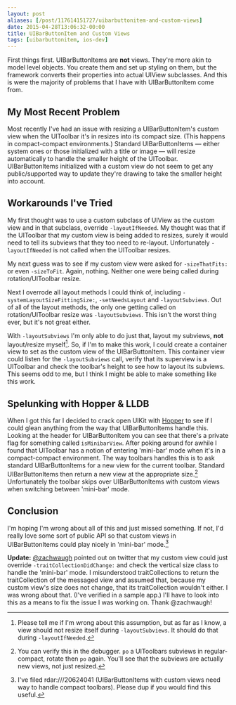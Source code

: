 ```yaml
---
layout: post
aliases: [/post/117614151727/uibarbuttonitem-and-custom-views]
date: 2015-04-28T13:06:32-00:00
title: UIBarButtonItem and Custom Views
tags: [uibarbuttonitem, ios-dev]
---
```


First things first. UIBarButtonItems are __not__ views. They're more akin to model level objects. You create them and set up styling on them, but the framework converts their properties into actual UIView subclasses. And this is were the majority of problems that I have with UIBarButtonItem come from.

## My Most Recent Problem
Most recently I've had an issue with resizing a UIBarButtonItem's custom view when the UIToolbar it's in resizes into its compact size. (This happens in compact-compact environments.) Standard UIBarButtonItems — either system ones or those initialized with a title or image — will resize automatically to handle the smaller height of the UIToolbar. UIBarButtonItems initialized with a custom view do not seem to get any public/supported way to update they're drawing to take the smaller height into account.

## Workarounds I've Tried
My first thought was to use a custom subclass of UIView as the custom view and in that subclass, override `-layoutIfNeeded`. My thought was that if the UIToolbar that my custom view is being added to resizes, surely it would need to tell its subviews that they too need to re-layout. Unfortunately `-layoutIfNeeded` is not called when the UIToolbar resizes. 

My next guess was to see if my custom view were asked for `-sizeThatFits:` or even `-sizeToFit`. Again, nothing. Neither one were being called during rotation/UIToolbar resize.

Next I overrode all layout methods I could think of, including `-systemLayoutSizeFittingSize:`, `-setNeedsLayout` and `-layoutSubviews`. Out of all of the layout methods, the only one getting called on rotation/UIToolbar resize was `-layoutSubviews`. This isn't the worst thing ever, but it's not great either.

With `-layoutSubviews` I'm only able to do just that, layout my subviews, __not__ layout/resize myself[^1]. So, if I'm to make this work, I could create a container view to set as the custom view of the UIBarButtonItem. This container view could listen for the `-layoutSubviews` call, verify that its superview is a UIToolbar and check the toolbar's height to see how to layout its subviews. This seems odd to me, but I think I might be able to make something like this work.

## Spelunking with Hopper & LLDB
When I got this far I decided to crack open UIKit with [Hopper](http://www.hopperapp.com) to see if I could glean anything from the way that UIBarButtonItems handle this. Looking at the header for UIBarButtonItem you can see that there's a private flag for something called `isMinibarView`. After poking around for awhile I found that UIToolbar has a notion of entering 'mini-bar' mode when it's in a compact-compact environment. The way toolbars handles this is to ask standard UIBarButtonItems for a new view for the current toolbar. Standard UIBarButtonItems then return a new view at the appropriate size.[^2] Unfortunately the toolbar skips over UIBarButtonItems with custom views when switching between 'mini-bar' mode.

## Conclusion
I'm hoping I'm wrong about all of this and just missed something. If not, I'd really love some sort of public API so that custom views in UIBarButtonItems could play nicely in 'mini-bar' mode.[^3]

**Update:** [@zachwaugh](https://twitter.com/zachwaugh/status/593151837882195968) pointed out on twitter that my custom view could just override `-traitCollectionDidChange:` and check the vertical size class to handle the 'mini-bar' mode. I misunderstood traitCollections to return the traitCollection of the messaged view and assumed that, because my custom view's size does not change, that its traitCollection wouldn't either. I was wrong about that. (I've verified in a sample app.) I'll have to look into this as a means to fix the issue I was working on. Thank @zachwaugh!


[^1]: Please tell me if I'm wrong about this assumption, but as far as I know, a view should not resize itself during `-layoutSubviews`. It should do that during `-layoutIfNeeded`.
[^2]: You can verify this in the debugger. `po` a UIToolbars subviews in regular-compact, rotate then `po` again. You'll see that the subviews are actually new views, not just resized.
[^3]: I've filed rdar:///20624041 (UIBarButtonItems with custom views need way to handle compact toolbars). Please dup if you would find this useful.
